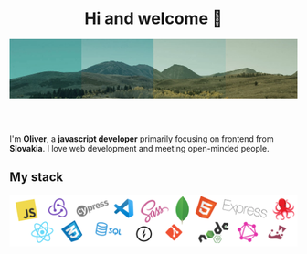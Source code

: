 <h1 align="center">Hi and welcome 👋</h1>

<p align="center">
  <img align="center" alt="Skills" src="https://github.com/001pretty/001pretty/blob/main/img/yellow4.jpg" />
</p>
<br />
<br />

I'm **Oliver**, a **javascript developer** primarily focusing on frontend from **Slovakia**. I love web development and meeting open-minded people.

<!-- * 💼 Currently working at [Frichti](https://www.frichti.co) <br/>
* 🔖 Discover my [Curriculum Vitae](https://www.victor-de-la-fouchardiere.fr/pdf/CV-Victor-de-la-Fouchardiere.pdf)<br/>
* ✍🏻 I wrote dev articles on [dev.to](https://dev.to/viclafouch) <br/>
* 📫 Contact me [@TrustedSheriff](https://twitter.com/TrustedSheriff) -->

## My stack

<p align="center">
  <img align="center" alt="Skills" src="https://github.com/001pretty/001pretty/blob/main/img/stack.png" />
</p>

<br/>  
<br/>
